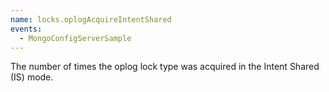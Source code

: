 ```yaml
---
name: locks.oplogAcquireIntentShared
events:
  - MongoConfigServerSample
---
```


The number of times the oplog lock type was acquired in the Intent Shared (IS) mode.